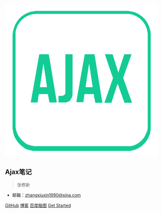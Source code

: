 <img src="./media/ajax.png" width="520" alt="">

## Ajax笔记

> 张修新 <span style="font-size: 16px;"></span>

- 邮箱：zhangxiuxin1990@sina.com

[GitHub](https://github.com/zhangxx1990/Ajax)
[博客](https://zhangxiuxin.top)
[百度脑图](http://naotu.baidu.com/file/3c7b9580afe8f9358ef9299040ecf8a9)
[Get Started](README)